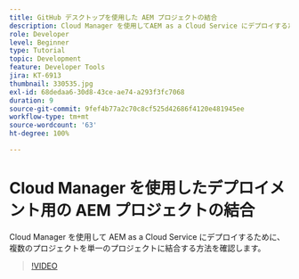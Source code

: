 ```yaml
---
title: GitHub デスクトップを使用した AEM プロジェクトの結合
description: Cloud Manager を使用してAEM as a Cloud Service にデプロイするために、Github デスクトップで複数のプロジェクトを 1 つのプロジェクトに統合する方法を確認します。
role: Developer
level: Beginner
type: Tutorial
topic: Development
feature: Developer Tools
jira: KT-6913
thumbnail: 330535.jpg
exl-id: 68dedaa6-30d8-43ce-ae74-a293f3fc7068
duration: 9
source-git-commit: 9fef4b77a2c70c8cf525d42686f4120e481945ee
workflow-type: tm+mt
source-wordcount: '63'
ht-degree: 100%

---
```


# Cloud Manager を使用したデプロイメント用の AEM プロジェクトの結合

Cloud Manager を使用して AEM as a Cloud Service にデプロイするために、複数のプロジェクトを単一のプロジェクトに結合する方法を確認します。

>[!VIDEO](https://video.tv.adobe.com/v/330535?quality=12&learn=on)
